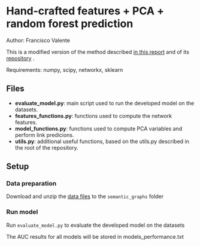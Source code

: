 # Hand-crafted features + PCA + random forest prediction

Author: Francisco Valente

This is a modified version of the method described [in this report](https://arxiv.org/pdf/2202.03393.pdf) and of its [repository](https://github.com/PFranciscoValente/science4cast_topological) .

Requirements: numpy, scipy, networkx, sklearn

## Files

- **evaluate_model.py**: main script used to run the developed model on the datasets.
- **features_functions.py**: functions used to compute the network features. 
- **model_functions.py**: functions used to compute PCA variables and perform link predicions.
- **utils.py**: additional useful functions, based on the utils.py described in the root of the repository.

## Setup

### Data preparation

Download and unzip the [data files](https://zenodo.org/record/7882892#.ZE-Egx9BwuU) to the `semantic_graphs` folder

### Run model

Run `evaluate_model.py` to evaluate the developed model on the datasets

The AUC results for all models will be stored in models_performance.txt

